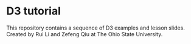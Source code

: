 # D3 tutorial

This repository contains a sequence of D3 examples and lesson slides. Created by Rui Li and Zefeng Qiu at The Ohio State University.

